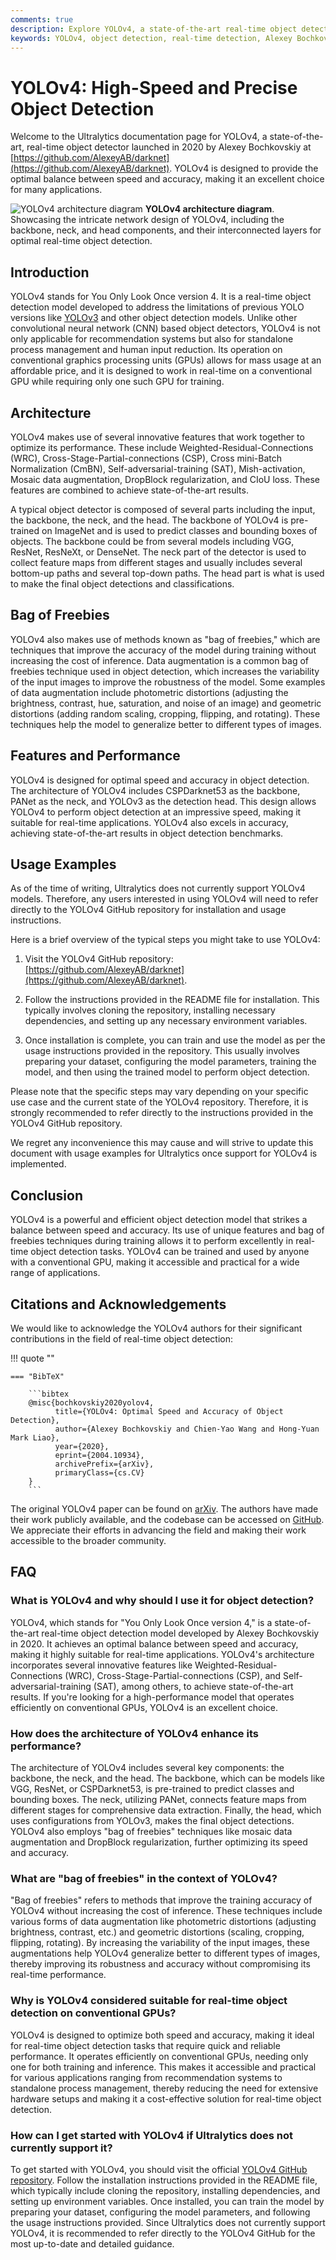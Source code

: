 ```yaml
---
comments: true
description: Explore YOLOv4, a state-of-the-art real-time object detection model by Alexey Bochkovskiy. Discover its architecture, features, and performance.
keywords: YOLOv4, object detection, real-time detection, Alexey Bochkovskiy, neural networks, machine learning, computer vision
---
```


# YOLOv4: High-Speed and Precise Object Detection

Welcome to the Ultralytics documentation page for YOLOv4, a state-of-the-art, real-time object detector launched in 2020 by Alexey Bochkovskiy at [https://github.com/AlexeyAB/darknet](https://github.com/AlexeyAB/darknet). YOLOv4 is designed to provide the optimal balance between speed and accuracy, making it an excellent choice for many applications.

![YOLOv4 architecture diagram](https://github.com/ultralytics/docs/releases/download/0/yolov4-architecture-diagram.jpg) **YOLOv4 architecture diagram**. Showcasing the intricate network design of YOLOv4, including the backbone, neck, and head components, and their interconnected layers for optimal real-time object detection.

## Introduction

YOLOv4 stands for You Only Look Once version 4. It is a real-time object detection model developed to address the limitations of previous YOLO versions like [YOLOv3](yolov3.md) and other object detection models. Unlike other convolutional neural network (CNN) based object detectors, YOLOv4 is not only applicable for recommendation systems but also for standalone process management and human input reduction. Its operation on conventional graphics processing units (GPUs) allows for mass usage at an affordable price, and it is designed to work in real-time on a conventional GPU while requiring only one such GPU for training.

## Architecture

YOLOv4 makes use of several innovative features that work together to optimize its performance. These include Weighted-Residual-Connections (WRC), Cross-Stage-Partial-connections (CSP), Cross mini-Batch Normalization (CmBN), Self-adversarial-training (SAT), Mish-activation, Mosaic data augmentation, DropBlock regularization, and CIoU loss. These features are combined to achieve state-of-the-art results.

A typical object detector is composed of several parts including the input, the backbone, the neck, and the head. The backbone of YOLOv4 is pre-trained on ImageNet and is used to predict classes and bounding boxes of objects. The backbone could be from several models including VGG, ResNet, ResNeXt, or DenseNet. The neck part of the detector is used to collect feature maps from different stages and usually includes several bottom-up paths and several top-down paths. The head part is what is used to make the final object detections and classifications.

## Bag of Freebies

YOLOv4 also makes use of methods known as "bag of freebies," which are techniques that improve the accuracy of the model during training without increasing the cost of inference. Data augmentation is a common bag of freebies technique used in object detection, which increases the variability of the input images to improve the robustness of the model. Some examples of data augmentation include photometric distortions (adjusting the brightness, contrast, hue, saturation, and noise of an image) and geometric distortions (adding random scaling, cropping, flipping, and rotating). These techniques help the model to generalize better to different types of images.

## Features and Performance

YOLOv4 is designed for optimal speed and accuracy in object detection. The architecture of YOLOv4 includes CSPDarknet53 as the backbone, PANet as the neck, and YOLOv3 as the detection head. This design allows YOLOv4 to perform object detection at an impressive speed, making it suitable for real-time applications. YOLOv4 also excels in accuracy, achieving state-of-the-art results in object detection benchmarks.

## Usage Examples

As of the time of writing, Ultralytics does not currently support YOLOv4 models. Therefore, any users interested in using YOLOv4 will need to refer directly to the YOLOv4 GitHub repository for installation and usage instructions.

Here is a brief overview of the typical steps you might take to use YOLOv4:

1. Visit the YOLOv4 GitHub repository: [https://github.com/AlexeyAB/darknet](https://github.com/AlexeyAB/darknet).

2. Follow the instructions provided in the README file for installation. This typically involves cloning the repository, installing necessary dependencies, and setting up any necessary environment variables.

3. Once installation is complete, you can train and use the model as per the usage instructions provided in the repository. This usually involves preparing your dataset, configuring the model parameters, training the model, and then using the trained model to perform object detection.

Please note that the specific steps may vary depending on your specific use case and the current state of the YOLOv4 repository. Therefore, it is strongly recommended to refer directly to the instructions provided in the YOLOv4 GitHub repository.

We regret any inconvenience this may cause and will strive to update this document with usage examples for Ultralytics once support for YOLOv4 is implemented.

## Conclusion

YOLOv4 is a powerful and efficient object detection model that strikes a balance between speed and accuracy. Its use of unique features and bag of freebies techniques during training allows it to perform excellently in real-time object detection tasks. YOLOv4 can be trained and used by anyone with a conventional GPU, making it accessible and practical for a wide range of applications.

## Citations and Acknowledgements

We would like to acknowledge the YOLOv4 authors for their significant contributions in the field of real-time object detection:

!!! quote ""

    === "BibTeX"

        ```bibtex
        @misc{bochkovskiy2020yolov4,
              title={YOLOv4: Optimal Speed and Accuracy of Object Detection},
              author={Alexey Bochkovskiy and Chien-Yao Wang and Hong-Yuan Mark Liao},
              year={2020},
              eprint={2004.10934},
              archivePrefix={arXiv},
              primaryClass={cs.CV}
        }
        ```

The original YOLOv4 paper can be found on [arXiv](https://arxiv.org/abs/2004.10934). The authors have made their work publicly available, and the codebase can be accessed on [GitHub](https://github.com/AlexeyAB/darknet). We appreciate their efforts in advancing the field and making their work accessible to the broader community.

## FAQ

### What is YOLOv4 and why should I use it for object detection?

YOLOv4, which stands for "You Only Look Once version 4," is a state-of-the-art real-time object detection model developed by Alexey Bochkovskiy in 2020. It achieves an optimal balance between speed and accuracy, making it highly suitable for real-time applications. YOLOv4's architecture incorporates several innovative features like Weighted-Residual-Connections (WRC), Cross-Stage-Partial-connections (CSP), and Self-adversarial-training (SAT), among others, to achieve state-of-the-art results. If you're looking for a high-performance model that operates efficiently on conventional GPUs, YOLOv4 is an excellent choice.

### How does the architecture of YOLOv4 enhance its performance?

The architecture of YOLOv4 includes several key components: the backbone, the neck, and the head. The backbone, which can be models like VGG, ResNet, or CSPDarknet53, is pre-trained to predict classes and bounding boxes. The neck, utilizing PANet, connects feature maps from different stages for comprehensive data extraction. Finally, the head, which uses configurations from YOLOv3, makes the final object detections. YOLOv4 also employs "bag of freebies" techniques like mosaic data augmentation and DropBlock regularization, further optimizing its speed and accuracy.

### What are "bag of freebies" in the context of YOLOv4?

"Bag of freebies" refers to methods that improve the training accuracy of YOLOv4 without increasing the cost of inference. These techniques include various forms of data augmentation like photometric distortions (adjusting brightness, contrast, etc.) and geometric distortions (scaling, cropping, flipping, rotating). By increasing the variability of the input images, these augmentations help YOLOv4 generalize better to different types of images, thereby improving its robustness and accuracy without compromising its real-time performance.

### Why is YOLOv4 considered suitable for real-time object detection on conventional GPUs?

YOLOv4 is designed to optimize both speed and accuracy, making it ideal for real-time object detection tasks that require quick and reliable performance. It operates efficiently on conventional GPUs, needing only one for both training and inference. This makes it accessible and practical for various applications ranging from recommendation systems to standalone process management, thereby reducing the need for extensive hardware setups and making it a cost-effective solution for real-time object detection.

### How can I get started with YOLOv4 if Ultralytics does not currently support it?

To get started with YOLOv4, you should visit the official [YOLOv4 GitHub repository](https://github.com/AlexeyAB/darknet). Follow the installation instructions provided in the README file, which typically include cloning the repository, installing dependencies, and setting up environment variables. Once installed, you can train the model by preparing your dataset, configuring the model parameters, and following the usage instructions provided. Since Ultralytics does not currently support YOLOv4, it is recommended to refer directly to the YOLOv4 GitHub for the most up-to-date and detailed guidance.
